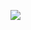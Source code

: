 <img src="https://static.wikia.nocookie.net/1e5d8567-dfad-41f2-abe7-cb5f6ad5d008/scale-to-width/755"><img/>
